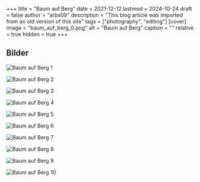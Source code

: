 +++
title = "Baum auf Berg"
date = 2021-12-12
lastmod = 2024-10-24
draft = false
author = "arbs09"
description = "This blog article was imported from an old version of this site"
tags = ["photography", "editing"]
[cover]
image = "baum_auf_berg_0.png"
alt = "Baum auf Berg"
caption = ""
relative = true
hidden = true
+++

## Bilder

![Baum auf Berg 1](baum_auf_berg_0.png)

![Baum auf Berg 2](baum_auf_berg_1.png)

![Baum auf Berg 3](baum_auf_berg_2.webp)

![Baum auf Berg 4](baum_auf_berg_3.png)

![Baum auf Berg 5](baum_auf_berg_4.png)

![Baum auf Berg 6](baum_auf_berg_5.png)

![Baum auf Berg 7](baum_auf_berg_6.webp)

![Baum auf Berg 8](baum_auf_berg_7.png)

![Baum auf Berg 9](baum_auf_berg_8.png)

![Baum auf Berg 10](baum_auf_berg_9.webp)